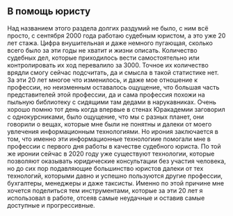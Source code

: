 ## В помощь юристу

Над названием этого раздела долгих раздумий не было, с ним всё просто, с сентября 2000 года работаю судебным юристом, а это уже 20 лет стажа.
Цифра внушительная и даже немного пугающая, сколько всего было за эти годы не хватит и жизни описать.
Количество судебных дел, которые приходилось вести самостоятельно или контролировать их ход перевалило за 3000. Точное их количество врядли смогу сейчас подсчитать, да и смысла в такой статистике нет.
За эти 20 лет многое что изменилось, и даже мое отношение к профессии, но неизменным оставалось ощущение, что большая часть представителей этой профессии, да и сама профессия похожи на пыльную библиотеку с сидящими там дедами в нарукавниках.
Очень хорошо помню тот день когда впервые в стенах Юракадемии заговорил с однокурсниками, было ощущение, что мы с разных планет, они говорили о вещах, которые мне были не понятны и далеки от моего увлечения информационным технологиями. Но ирония заключается в том, что именно эти информационные технологиие помогали мне в профессии с первого дня работы в качестве судебного юриста.
По той же иронии сейчас в 2020 году уже существуют технологии, которые позволяют оказывать юридические консультации без участия человека, но до сих пор подавляющие большинство юристов далеки от тех технологий, которыми давно и успешно пользуются другие профессии, бухгалтеры, менеджеры и даже таксисты.
Именно по этой причине мне хочется поделиться тем инструментами, которые за эти 20 лет я использовал в работе, отсеяв самые неудачные и оставив самые доступные и прогрессивные.